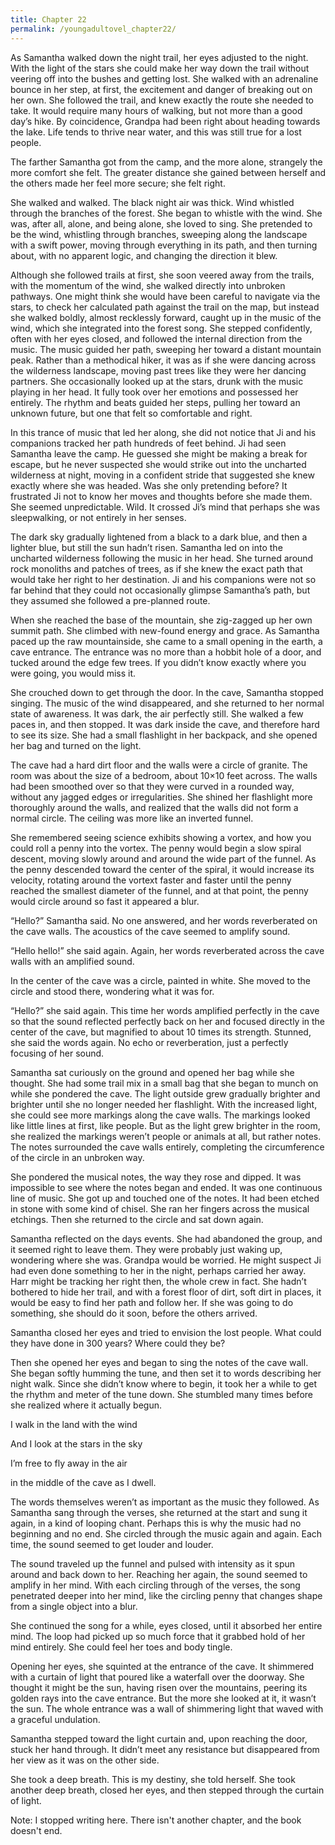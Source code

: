 ```yaml
---
title: Chapter 22
permalink: /youngadultovel_chapter22/
---
```


As Samantha walked down the night trail, her eyes adjusted to the night. With the light of the stars she could make her way down the trail without veering off into the bushes and getting lost. She walked with an adrenaline bounce in her step, at first, the excitement and danger of breaking out on her own. She followed the trail, and knew exactly the route she needed to take. It would require many hours of walking, but not more than a good day’s hike. By coincidence, Grandpa had been right about heading towards the lake. Life tends to thrive near water, and this was still true for a lost people.

The farther Samantha got from the camp, and the more alone, strangely the more comfort she felt. The greater distance she gained between herself and the others made her feel more secure; she felt right.

She walked and walked. The black night air was thick. Wind whistled through the branches of the forest. She began to whistle with the wind. She was, after all, alone, and being alone, she loved to sing. She pretended to be the wind, whistling through branches, sweeping along the landscape with a swift power, moving through everything in its path, and then turning about, with no apparent logic, and changing the direction it blew.

Although she followed trails at first, she soon veered away from the trails, with the momentum of the wind, she walked directly into unbroken pathways. One might think she would have been careful to navigate via the stars, to check her calculated path against the trail on the map, but instead she walked boldly, almost recklessly forward, caught up in the music of the wind, which she integrated into the forest song. She stepped confidently, often with her eyes closed, and followed the internal direction from the music. The music guided her path, sweeping her toward a distant mountain peak. Rather than a methodical hiker, it was as if she were dancing across the wilderness landscape, moving past trees like they were her dancing partners. She occasionally looked up at the stars, drunk with the music playing in her head. It fully took over her emotions and possessed her entirely. The rhythm and beats guided her steps, pulling her toward an unknown future, but one that felt so comfortable and right.

In this trance of music that led her along, she did not notice that Ji and his companions tracked her path hundreds of feet behind. Ji had seen Samantha leave the camp. He guessed she might be making a break for escape, but he never suspected she would strike out into the uncharted wilderness at night, moving in a confident stride that suggested she knew exactly where she was headed. Was she only pretending before? It frustrated Ji not to know her moves and thoughts before she made them. She seemed unpredictable. Wild. It crossed Ji’s mind that perhaps she was sleepwalking, or not entirely in her senses.

The dark sky gradually lightened from a black to a dark blue, and then a lighter blue, but still the sun hadn’t risen. Samantha led on into the uncharted wilderness following the music in her head. She turned around rock monoliths and patches of trees, as if she knew the exact path that would take her right to her destination. Ji and his companions were not so far behind that they could not occasionally glimpse Samantha’s path, but they assumed she followed a pre-planned route.

When she reached the base of the mountain, she zig-zagged up her own summit path. She climbed with new-found energy and grace. As Samantha paced up the raw mountainside, she came to a small opening in the earth, a cave entrance. The entrance was no more than a hobbit hole of a door, and tucked around the edge few trees. If you didn’t know exactly where you were going, you would miss it.

She crouched down to get through the door. In the cave, Samantha stopped singing. The music of the wind disappeared, and she returned to her normal state of awareness. It was dark, the air perfectly still. She walked a few paces in, and then stopped. It was dark inside the cave, and therefore hard to see its size. She had a small flashlight in her backpack, and she opened her bag and turned on the light.

The cave had a hard dirt floor and the walls were a circle of granite. The room was about the size of a bedroom, about 10×10 feet across. The walls had been smoothed over so that they were curved in a rounded way, without any jagged edges or irregularities. She shined her flashlight more thoroughly around the walls, and realized that the walls did not form a normal circle. The ceiling was more like an inverted funnel.

She remembered seeing science exhibits showing a vortex, and how you could roll a penny into the vortex. The penny would begin a slow spiral descent, moving slowly around and around the wide part of the funnel. As the penny descended toward the center of the spiral, it would increase its velocity, rotating around the vortext faster and faster until the penny reached the smallest diameter of the funnel, and at that point, the penny would circle around so fast it appeared a blur.

“Hello?” Samantha said. No one answered, and her words reverberated on the cave walls. The acoustics of the cave seemed to amplify sound.

“Hello hello!” she said again. Again, her words reverberated across the cave walls with an amplified sound.

In the center of the cave was a circle, painted in white. She moved to the circle and stood there, wondering what it was for.

“Hello?” she said again. This time her words amplified perfectly in the cave so that the sound reflected perfectly back on her and focused directly in the center of the cave, but magnified to about 10 times its strength. Stunned, she said the words again. No echo or reverberation, just a perfectly focusing of her sound.

Samantha sat curiously on the ground and opened her bag while she thought. She had some trail mix in a small bag that she began to munch on while she pondered the cave. The light outside grew gradually brighter and brighter until she no longer needed her flashlight. With the increased light, she could see more markings along the cave walls. The markings looked like little lines at first, like people. But as the light grew brighter in the room, she realized the markings weren’t people or animals at all, but rather notes. The notes surrounded the cave walls entirely, completing the circumference of the circle in an unbroken way.

She pondered the musical notes, the way they rose and dipped. It was impossible to see where the notes began and ended. It was one continuous line of music. She got up and touched one of the notes. It had been etched in stone with some kind of chisel. She ran her fingers across the musical etchings. Then she returned to the circle and sat down again.

Samantha reflected on the days events. She had abandoned the group, and it seemed right to leave them. They were probably just waking up, wondering where she was. Grandpa would be worried. He might suspect Ji had even done something to her in the night, perhaps carried her away. Harr might be tracking her right then, the whole crew in fact. She hadn’t bothered to hide her trail, and with a forest floor of dirt, soft dirt in places, it would be easy to find her path and follow her. If she was going to do something, she should do it soon, before the others arrived.

Samantha closed her eyes and tried to envision the lost people. What could they have done in 300 years? Where could they be?

Then she opened her eyes and began to sing the notes of the cave wall. She began softly humming the tune, and then set it to words describing her night walk. Since she didn’t know where to begin, it took her a while to get the rhythm and meter of the tune down. She stumbled many times before she realized where it actually begun.

I walk in the land with the wind

And I look at the stars in the sky

I’m free to fly away in the air

in the middle of the cave as I dwell.

The words themselves weren’t as important as the music they followed. As Samantha sang through the verses, she returned at the start and sung it again, in a kind of looping chant. Perhaps this is why the music had no beginning and no end. She circled through the music again and again. Each time, the sound seemed to get louder and louder.

The sound traveled up the funnel and pulsed with intensity as it spun around and back down to her. Reaching her again, the sound seemed to amplify in her mind. With each circling through of the verses, the song penetrated deeper into her mind, like the circling penny that changes shape from a single object into a blur.

She continued the song for a while, eyes closed, until it absorbed her entire mind. The loop had picked up so much force that it grabbed hold of her mind entirely. She could feel her toes and body tingle.

Opening her eyes, she squinted at the entrance of the cave. It shimmered with a curtain of light that poured like a waterfall over the doorway. She thought it might be the sun, having risen over the mountains, peering its golden rays into the cave entrance. But the more she looked at it, it wasn’t the sun. The whole entrance was a wall of shimmering light that waved with a graceful undulation.

Samantha stepped toward the light curtain and, upon reaching the door, stuck her hand through. It didn’t meet any resistance but disappeared from her view as it was on the other side.

She took a deep breath. This is my destiny, she told herself. She took another deep breath, closed her eyes, and then stepped through the curtain of light.

Note: I stopped writing here. There isn't another chapter, and the book doesn't end.